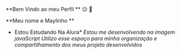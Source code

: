 **Bem Vindo ao meu Perfil ** 😕 ̣💸

**Meu nome e Maylinho **

* Estou Estudando Na Alura*
*Estou me desenvolvendo na imagem javaScript*
*Utilizo esse espaço para minha organização e compartilhamento dos meus projeto desenvolvidos*
